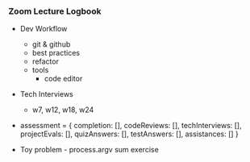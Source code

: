 ### Zoom Lecture Logbook

  * Dev Workflow
    * git & github
    * best practices
    * refactor
    * tools
      * code editor

  
  * Tech Interviews
    * w7, w12, w18, w24
  * assessment = {
    completion: [],
    codeReviews: [],
    techInterviews: [],
    projectEvals: [],
    quizAnswers: [],
    testAnswers: [],
    assistances: []
  }

  * Toy problem - process.argv sum exercise